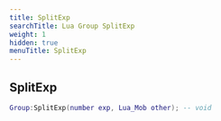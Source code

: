```yaml
---
title: SplitExp
searchTitle: Lua Group SplitExp
weight: 1
hidden: true
menuTitle: SplitExp
---
```

## SplitExp
```lua
Group:SplitExp(number exp, Lua_Mob other); -- void
```